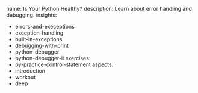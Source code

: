 name: Is Your Python Healthy?
description: Learn about error handling and debugging.
insights:
  - errors-and-execeptions
  - exception-handling
  - built-in-exceptions
  - debugging-with-print
  - python-debugger
  - python-debugger-ii
exercises:
  - py-practice-control-statement
aspects:
  - introduction
  - workout
  - deep
 
